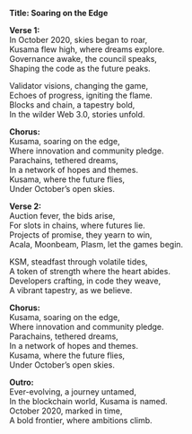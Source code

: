 **Title: Soaring on the Edge**

**Verse 1:**  
In October 2020, skies began to roar,  
Kusama flew high, where dreams explore.  
Governance awake, the council speaks,  
Shaping the code as the future peaks.  

Validator visions, changing the game,  
Echoes of progress, igniting the flame.  
Blocks and chain, a tapestry bold,  
In the wilder Web 3.0, stories unfold.  

**Chorus:**  
Kusama, soaring on the edge,  
Where innovation and community pledge.  
Parachains, tethered dreams,  
In a network of hopes and themes.  
Kusama, where the future flies,  
Under October’s open skies.  

**Verse 2:**  
Auction fever, the bids arise,  
For slots in chains, where futures lie.  
Projects of promise, they yearn to win,  
Acala, Moonbeam, Plasm, let the games begin.  

KSM, steadfast through volatile tides,  
A token of strength where the heart abides.  
Developers crafting, in code they weave,  
A vibrant tapestry, as we believe.  

**Chorus:**  
Kusama, soaring on the edge,  
Where innovation and community pledge.  
Parachains, tethered dreams,  
In a network of hopes and themes.  
Kusama, where the future flies,  
Under October’s open skies.  

**Outro:**  
Ever-evolving, a journey untamed,  
In the blockchain world, Kusama is named.  
October 2020, marked in time,  
A bold frontier, where ambitions climb.  